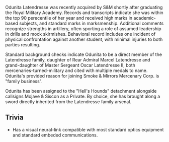 Odunita Latendresse was recently acquired by S&M shortly after graduating the Royal Military Academy. Records and transcripts indicate she was within the top 90 
perecentile of her year and received high marks in academic-based subjects, and standard marks in marksmenship. Additional comments recognize strengths in artillery, 
often sporting a role of assumed leadership in drills and mock skirmishes. Behavioral record includes one incident of physical confrontation against another student, 
with minimal injuries to both parties resulting.

Standard background checks indicate Odunita to be a direct member of the Latendresse family, daughter of Rear Admiral Marcel Latendresse and grand-daughter of Master 
Sergeant Oscar Latendresse II, both mercenaries-turned-military and cited with multiple medals to name. Odunita's provided reason for joining Smoke & Mirrors Mercenary Corp. 
is "family business".

Odunita has been assigned to the "Hell's Hounds" detachment alongside callsigns Mojave & Siscon as a Private. By choice, she has brought along a sword directly inherited from the Latendresse family arsenal.

## Trivia

* Has a visual neural-link compatible with most standard optics equipment and standard embeded communications.